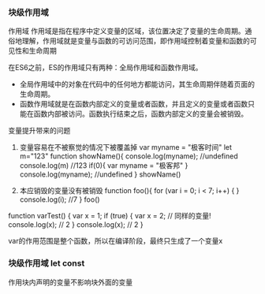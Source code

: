 ### 块级作用域

作用域
作用域是指在程序中定义变量的区域，该位置决定了变量的生命周期。通俗地理解，作用域就是变量与函数的可访问范围，即作用域控制着变量和函数的可见性和生命周期

在ES6之前，ES的作用域只有两种：全局作用域和函数作用域。
- 全局作用域中的对象在代码中的任何地方都能访问，其生命周期伴随着页面的生命周期。
- 函数作用域就是在函数内部定义的变量或者函数，并且定义的变量或者函数只能在函数内部被访问。函数执行结束之后，函数内部定义的变量会被销毁。

变量提升带来的问题
1. 变量容易在不被察觉的情况下被覆盖掉
 var myname = "极客时间"
    let m="123"
    function showName(){
        console.log(myname); //undefined
        console.log(m)       //123
        if(0){
            var myname = "极客邦"
        }
        console.log(myname);  //undefined
    }
    showName()

2. 本应销毁的变量没有被销毁
function foo(){
  for (var i = 0; i < 7; i++) {
  }
  console.log(i);   //7
}
foo()

function varTest() {
  var x = 1;
  if (true) {
    var x = 2;  // 同样的变量!
    console.log(x);  // 2
  }
  console.log(x);  // 2
}

var的作用范围是整个函数，所以在编译阶段，最终只生成了一个变量x

### 块级作用域 let const
作用块内声明的变量不影响块外面的变量

